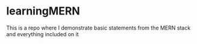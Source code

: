 # learningMERN
This is a repo where I demonstrate basic statements from the MERN stack and everything included on it
